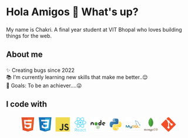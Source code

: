 <h1 align="left">Hola Amigos 👋 What's up?</h1>

###

<p align="left">My name is Chakri. A final year student at VIT Bhopal who loves building things for the web. </p>

###

<h2 align="left">About me</h2>

###

<p align="left">✨ Creating bugs since 2022<br>📚 I'm currently learning new skills that make me better..😌<br>🎯 Goals: To be an achiever....😜</p>

###

<h2 align="left">I code with</h2>

###

<div align="center">
  <img src="https://github.com/devicons/devicon/blob/master/icons/html5/html5-original.svg " title="HTML5" alt="HTML5" width="40" height="40"/>&nbsp;
  <img src="https://github.com/devicons/devicon/blob/master/icons/css3/css3-original.svg " title="CSS3" alt="CSS3" width="40" height="40"/>&nbsp;
  <img src="https://github.com/devicons/devicon/blob/master/icons/javascript/javascript-original.svg " title="JavaScript" alt="JavaScript" width="40" height="40"/>&nbsp;
  <img src="https://github.com/devicons/devicon/blob/master/icons/react/react-original-wordmark.svg " title="React" alt="React" width="40" height="40"/>&nbsp;
  <img src="https://github.com/devicons/devicon/blob/master/icons/nodejs/nodejs-original-wordmark.svg " title="Node.js" alt="Node.js" width="40" height="40"/>&nbsp;
  <img src="https://github.com/devicons/devicon/blob/master/icons/python/python-original.svg " title="Python" alt="Python" width="40" height="40"/>&nbsp;
  <img src="https://github.com/devicons/devicon/blob/master/icons/mysql/mysql-original-wordmark.svg " title="MySQL" alt="MySQL" width="40" height="40"/>&nbsp;
  <img src="https://github.com/devicons/devicon/blob/master/icons/mongodb/mongodb-original-wordmark.svg " title="MongoDB" alt="MongoDB" width="40" height="40"/>&nbsp;
  <img src="https://github.com/devicons/devicon/blob/master/icons/git/git-original.svg " title="Git" alt="Git" width="40" height="40"/>&nbsp;
</div>


###

